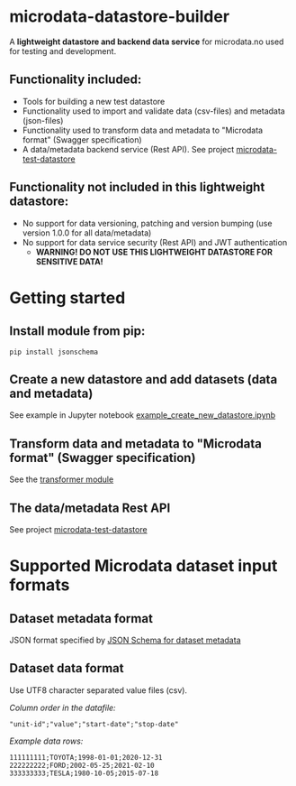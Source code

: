 # microdata-datastore-builder

A **lightweight datastore and backend data service** for microdata.no used for testing and development.

## Functionality included:
* Tools for building a new test datastore
* Functionality used to import and validate data (csv-files) and metadata (json-files)
* Functionality used to transform data and metadata to "Microdata format" (Swagger specification)
* A data/metadata backend service (Rest API). See project [microdata-test-datastore](https://github.com/statisticsnorway/microdata-test-datastore)

## Functionality **not included** in this lightweight datastore:
* No support for data versioning, patching and version bumping (use version 1.0.0 for all data/metadata)
* No support for data service security (Rest API) and JWT authentication
  * **WARNING! DO NOT USE THIS LIGHTWEIGHT DATASTORE FOR SENSITIVE DATA!**


# Getting started
## Install module from pip:
```  
pip install jsonschema
```

## Create a new datastore and add datasets (data and metadata)
See example in Jupyter notebook [example_create_new_datastore.ipynb](datastore/example_create_new_datastore.ipynb)

## Transform data and metadata to "Microdata format" (Swagger specification)
See the [transformer module](transformer/TRANSFORMER.md)

## The data/metadata Rest API
See project [microdata-test-datastore](https://github.com/statisticsnorway/microdata-test-datastore)

# Supported Microdata dataset input formats
## Dataset metadata format
JSON format specified by [JSON Schema for dataset metadata](datastore/JsonSchema_DataSet.json)

## Dataset data format
Use UTF8 character separated value files (csv).

*Column order in the datafile:*
```
"unit-id";"value";"start-date";"stop-date"
```
*Example data rows:*
```
111111111;TOYOTA;1998-01-01;2020-12-31
222222222;FORD;2002-05-25;2021-02-10
333333333;TESLA;1980-10-05;2015-07-18
```
